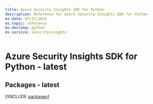 ```yaml
---
title: Azure Security Insights SDK for Python
description: Reference for Azure Security Insights SDK for Python
ms.date: 07/11/2025
ms.topic: reference
ms.devlang: python
ms.service: securityinsights
---
```

# Azure Security Insights SDK for Python - latest
## Packages - latest
[!INCLUDE [packages](security-insights-index.md)]